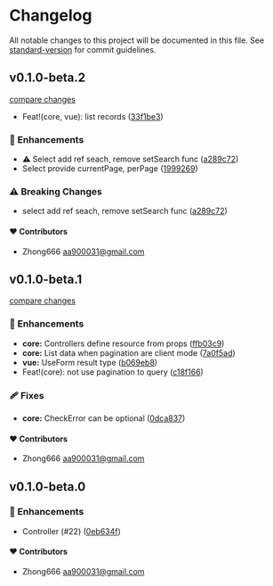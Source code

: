 # Changelog

All notable changes to this project will be documented in this file. See [standard-version](https://github.com/conventional-changelog/standard-version) for commit guidelines.


## v0.1.0-beta.2

[compare changes](https://github.com/aa900031/ginjou/compare/@ginjou/core@0.1.0-beta.1...@ginjou/core@0.1.0-beta.2)
-  Feat!(core, vue): list records ([33f1be3](https://github.com/aa900031/ginjou/commit/33f1be37c8852255ceff44623f692ad740246f70))

### 🚀 Enhancements

-  ⚠️ Select add ref seach, remove setSearch func ([a289c72](https://github.com/aa900031/ginjou/commit/a289c7257c152fe0b1dd1ad4d07cf984365e9652))
-  Select provide currentPage, perPage ([1999269](https://github.com/aa900031/ginjou/commit/1999269628a08197d0e3504dce4d869f760ffc03))


### ⚠️ Breaking Changes

-  select add ref seach, remove setSearch func ([a289c72](https://github.com/aa900031/ginjou/commit/a289c7257c152fe0b1dd1ad4d07cf984365e9652))

#### ❤️ Contributors

- Zhong666 <aa900031@gmail.com>

## v0.1.0-beta.1

[compare changes](https://github.com/aa900031/ginjou/compare/@ginjou/core@0.1.0-beta.0...@ginjou/core@0.1.0-beta.1)

### 🚀 Enhancements

-  **core:** Controllers define resource from props ([ffb03c9](https://github.com/aa900031/ginjou/commit/ffb03c9f0bafb3cfb6b0c31684024e538407d7a7))
-  **core:** List data when pagination are client mode ([7a0f5ad](https://github.com/aa900031/ginjou/commit/7a0f5ad320818799e765ef9fba5b8ea170e3fd27))
-  **vue:** UseForm result type ([b069eb8](https://github.com/aa900031/ginjou/commit/b069eb8205cea3d3aed2f88118ab487bd428cb57))
-  Feat!(core): not use pagination to query ([c18f166](https://github.com/aa900031/ginjou/commit/c18f1664d96e23a970dcd1209bbf92e505e82c94))

### 🩹 Fixes

-  **core:** CheckError can be optional ([0dca837](https://github.com/aa900031/ginjou/commit/0dca837e9684e9e5331ea0f5bf222c69e2254fea))



#### ❤️ Contributors

- Zhong666 <aa900031@gmail.com>

## v0.1.0-beta.0



### 🚀 Enhancements

-  Controller (#22) ([0eb634f](https://github.com/aa900031/ginjou/commit/0eb634f628a541f1bfaa7e4c2b2c4cf90e25a3b1))



#### ❤️ Contributors

- Zhong666 <aa900031@gmail.com>
